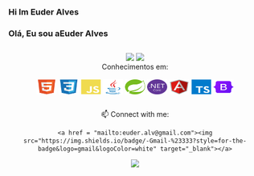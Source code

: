 ### Hi Im Euder Alves

### Olá, Eu sou aEuder Alves 

##

<div align="center">
  <a href="https://github.com/euder-alves"></a>
  <img height="180em" src="https://github-readme-stats.vercel.app/api?username=euder-alves&show_icons=true&theme=dracula&include_all_commits=true&count_private=true"/>
  <img height="180em" src="https://github-readme-stats.vercel.app/api/top-langs/?username=euder-alves&layout=compact&langs_count=7&theme=dracula"/>
</div>

<div align="center">
Conhecimentos em:
<div style="display: inline_block"><br>
  <img align="center" alt="edr-HTML" height="30" width="40" src="https://raw.githubusercontent.com/devicons/devicon/master/icons/html5/html5-original.svg">
  <img align="center" alt="edr-CSS" height="30" width="40" src="https://raw.githubusercontent.com/devicons/devicon/master/icons/css3/css3-original.svg">
  <img align="center" alt="edr-Js" height="30" width="40" src="https://raw.githubusercontent.com/devicons/devicon/master/icons/javascript/javascript-plain.svg">
  <img align="center" alt="edr-Java" height="30" width="40" src="https://raw.githubusercontent.com/devicons/devicon/master/icons/java/java-original.svg">
  <img align="center" alt="edr-Spring" height="30" width="40" src="https://github.com/devicons/devicon/blob/master/icons/spring/spring-original.svg">
  <img align="center" alt="edr-Spring" height="30" width="40" src="https://github.com/devicons/devicon/blob/master/icons/dotnetcore/dotnetcore-original.svg">
  <img align="center" alt="edr-Angular" height="30" width="40" src="https://github.com/devicons/devicon/blob/master/icons/angularjs/angularjs-original.svg">
  <img align="center" alt="edr-Angular" height="30" width="40" src="https://github.com/devicons/devicon/blob/master/icons/typescript/typescript-original.svg">
  <img align="center" alt="edr-BootStrap" height="30" width="40" src="https://github.com/devicons/devicon/blob/master/icons/bootstrap/bootstrap-original.svg">
 

  ##
  
 <div align="center">
  📫 Connect with me:
  
 	<a href = "mailto:euder.alv@gmail.com"><img src="https://img.shields.io/badge/-Gmail-%23333?style=for-the-badge&logo=gmail&logoColor=white" target="_blank"></a>
  <a href="https://www.linkedin.com/in/euder-alves/" target="_blank"><img src="https://img.shields.io/badge/-LinkedIn-%230077B5?style=for-the-badge&logo=linkedin&logoColor=white" target="_blank"></a> 
 </div>
